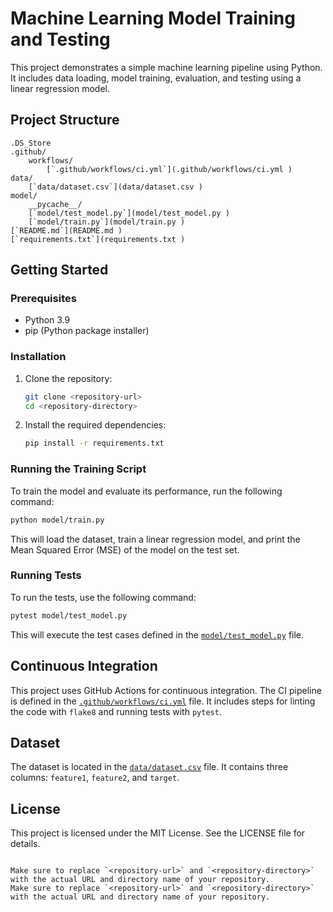 # Machine Learning Model Training and Testing

This project demonstrates a simple machine learning pipeline using Python. It includes data loading, model training, evaluation, and testing using a linear regression model.

## Project Structure

```
.DS_Store
.github/
    workflows/
        [`.github/workflows/ci.yml`](.github/workflows/ci.yml )
data/
    [`data/dataset.csv`](data/dataset.csv )
model/
    __pycache__/
    [`model/test_model.py`](model/test_model.py )
    [`model/train.py`](model/train.py )
[`README.md`](README.md )
[`requirements.txt`](requirements.txt )
```

## Getting Started

### Prerequisites

- Python 3.9
- pip (Python package installer)

### Installation

1. Clone the repository:
    ```sh
    git clone <repository-url>
    cd <repository-directory>
    ```

2. Install the required dependencies:
    ```sh
    pip install -r requirements.txt
    ```

### Running the Training Script

To train the model and evaluate its performance, run the following command:
```sh
python model/train.py
```

This will load the dataset, train a linear regression model, and print the Mean Squared Error (MSE) of the model on the test set.

### Running Tests

To run the tests, use the following command:
```sh
pytest model/test_model.py
```

This will execute the test cases defined in the [`model/test_model.py`](model/test_model.py ) file.

## Continuous Integration

This project uses GitHub Actions for continuous integration. The CI pipeline is defined in the [`.github/workflows/ci.yml`](.github/workflows/ci.yml ) file. It includes steps for linting the code with `flake8` and running tests with `pytest`.

## Dataset

The dataset is located in the [`data/dataset.csv`](data/dataset.csv ) file. It contains three columns: `feature1`, `feature2`, and `target`.

## License

This project is licensed under the MIT License. See the LICENSE file for details.
```

Make sure to replace `<repository-url>` and `<repository-directory>` with the actual URL and directory name of your repository.
Make sure to replace `<repository-url>` and `<repository-directory>` with the actual URL and directory name of your repository.